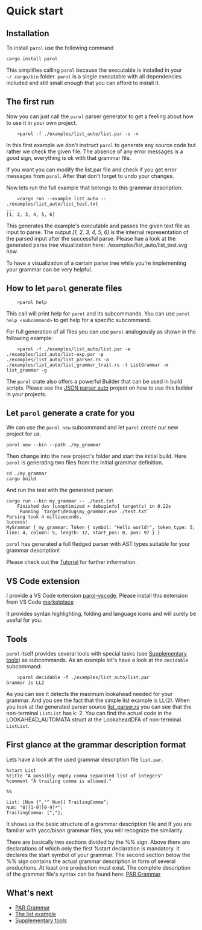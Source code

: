 # Quick start

## Installation

To install `parol` use the following command

```shell
cargo install parol
```

This simplifies calling `parol` because the executable is installed in your `~/.cargo/bin` folder.
`parol` is a single executable with all dependencies included and still small enough that you can afford to install it.

## The first run

Now you can just call the `parol` parser generator to get a feeling about how to use it in your own project.

```shell
    >parol -f ./examples/list_auto/list.par -s -v
```

In this first example we don't instruct `parol` to generate any source code but rather we check the given file.
The absence of any error messages is a good sign, everything is ok with that grammar file.

If you want you can modify the list.par file and check if you get error messages from `parol`. After that don't forget to undo your changes.

Now lets run the full example that belongs to this grammar description:

```shell
    >cargo run --example list_auto -- ./examples/list_auto/list_test.txt
...
[1, 2, 3, 4, 5, 6]
```

This generates the example's executable and passes the given text file as input to parse.
The output *[1, 2, 3, 4, 5, 6]* is the internal representation of the parsed input after the successful parse.
Please hae a look at the generated parse tree visualization here: ./examples/list_auto/list_test.svg now.

To have a visualization of a certain parse tree while you're implementing your grammar can be very helpful.

## How to let `parol` generate files

```shell
    >parol help
```

This call will print help for `parol` and its subcommands. You can use ```parol help <subcommand>``` to get help for a specific subcommand.

For full generation of all files you can use `parol` analogously as shown in the following example:

```shell
    >parol -f ./examples/list_auto/list.par -e ./examples/list_auto/list-exp.par -p ./examples/list_auto/list_parser.rs -a ./examples/list_auto/list_grammar_trait.rs -t ListGrammar -m list_grammar -g
```

The `parol` crate also offers a powerful Builder that can be used in build scripts. Please see the [JSON parser auto](https://github.com/jsinger67/json_parser_auto.git) project on how to use this builder in your projects.

## Let `parol` generate a crate for you

We can use the `parol new` subcommand and let `parol` create our new project for us.

```shell
parol new --bin --path ./my_grammar
```

Then change into the new project's folder and start the initial build. Here `parol` is generating
two files from the initial grammar definition.

```shell
cd ./my_grammar
cargo build
```

And run the test with the generated parser:

```shell
cargo run --bin my_grammar -- ./test.txt
    Finished dev [unoptimized + debuginfo] target(s) in 0.22s
     Running `target\debug\my_grammar.exe ./test.txt`
Parsing took 4 milliseconds.
Success!
MyGrammar { my_grammar: Token { symbol: "Hello world!", token_type: 5, line: 4, column: 5, length: 12, start_pos: 0, pos: 97 } }
```

`parol` has generated a full fledged parser with AST types suitable for your grammar description!

Please check out the [Tutorial](./Tutorial.md) for further information.

## VS Code extension

I provide a VS Code extension [parol-vscode](https://github.com/jsinger67/parol-vscode.git).
Please install this extension from VS Code
[marketplace](https://marketplace.visualstudio.com/items?itemName=jsinger67.parol-vscode)

It provides syntax highlighting, folding and language icons and will surely be useful for you.

## Tools

`parol` itself provides several tools with special tasks (see [Supplementary tools](./Tools.md)) as subcommands. As an example let's have a look at the `decidable` subcommand:

```shell
    >parol decidable -f ./examples/list_auto/list.par
Grammar is LL2
```

As you can see it detects the maximum lookahead needed for your grammar. And you see the fact that the simple list example is LL(2). When you look at the generated parser source [list_parser.rs](../examples/list_auto/list_parser.rs) you can see that the non-terminal `ListList` has k: 2. You can find the actual code in the LOOKAHEAD_AUTOMATA struct at the LookaheadDFA of non-terminal `ListList`.

## First glance at the grammar description format

Lets have a look at the used grammar description file `list.par`.

```ebnf
%start List
%title "A possibly empty comma separated list of integers"
%comment "A trailing comma is allowed."

%%

List: [Num {","^ Num}] TrailingComma^;
Num: "0|[1-9][0-9]*";
TrailingComma: [","];
```

It shows us the basic structure of a grammar description file and if you are familiar with yacc/bison grammar files, you will recognize the similarity.

There are basically two sections divided by the %% sign. Above there are declarations of which only the first %start declaration is mandatory. It declares the start symbol of your grammar.
The second section below the %% sign contains the actual grammar description in form of several productions. At least one production must exist.
The complete description of the grammar file's syntax can be found here: [PAR Grammar](./ParGrammar.md)

## What's next

* [PAR Grammar](./ParGrammar.md)
* [The list example](./ListExample.md)
* [Supplementary tools](./Tools.md)
